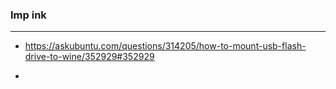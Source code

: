 ### Imp ink

------------

- https://askubuntu.com/questions/314205/how-to-mount-usb-flash-drive-to-wine/352929#352929

- 